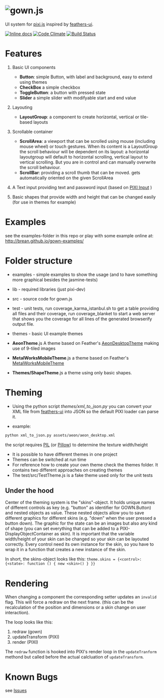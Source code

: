![gown.js](https://raw.githubusercontent.com/brean/gown.js/master/logo.svg)
===========

UI system for [pixi.js](http://pixijs.com) inspired by [feathers-ui](http://feathersui.com).

[![Inline docs](http://inch-ci.org/github/brean/gown.js.svg?branch=master)](http://inch-ci.org/github/brean/gown.js)
[![Code Climate](https://codeclimate.com/github/brean/gown.js/badges/gpa.svg)](https://codeclimate.com/github/brean/gown.js)
[![Build Status](https://travis-ci.org/brean/gown.js.svg?branch=master)](https://travis-ci.org/brean/gown.js)

Features
========
 1. Basic UI components
     - **Button**: simple Button, with label and background, easy to extend using themes
     - **CheckBox** a simple checkbox
     - **ToggleButton**: a button with pressed state
     - **Slider** a simple slider with modifyable start and end value

 1. Layouting
     - **LayoutGroup**: a component to create horizontal, vertical or tile-based layouts

 1. Scrollable container
     - **ScrollArea**: a viewport that can be scrolled using mouse (including mouse wheel) or touch gestures.  When its content is a LayoutGroup the scroll behaviour will be dependent on its layout: a horizontal layoutgroup will default to horizontal scrolling, vertical layout to vertical scrolling.  But you are in control and can manually overwrite the scroll behaviour.
     - **ScrollBar**: providing a scroll thumb that can be moved. gets automatically oriented on the given ScrollArea

 1. A Text input providing text and password input (based on [PIXI Input](https://github.com/SebastianNette/PIXI.Input) )

 1. Basic shapes that provide width and height that can be changed easily (for use in themes for example)

Examples
========
see the examples-folder in this repo or play with some example online at:
http://brean.github.io/gown-examples/

Folder structure
================

 - examples - simple examples to show the usage (and to have something more graphical besides the jasmine-tests)

 - lib - required libraries (just pixi-dev)

 - src - source code for gown.js

 - test - unit tests, run coverage_karma_istanbul.sh to get a table providing all files and their coverage, run coverage_blanket to start a web server that shows you the coverage for all lines of the generated browserify output file.

 - themes - basic UI example themes

  - **AeonTheme**.js A theme based on Feather's [AeonDesktopTheme](https://github.com/joshtynjala/feathers/tree/master/themes/AeonDesktopTheme) making use of 9-tiled images
  - **MetalWorksMobileTheme**.js a theme based on Feather's [MetalWorksMobileTheme](https://github.com/joshtynjala/feathers/tree/master/themes/MetalWorksMobileTheme)
  - **Themes/ShapeTheme**.js a theme using only basic shapes.


Theming
=======

 - Using the python script *themes/xml_to_json.py* you can convert your XML file from [feathers-ui](http://feathersui.com) into JSON so the default PIXI loader can parse it.

  - example:

   ```bash  
   python xml_to_json.py assets/aeon/aeon_desktop.xml
   ```

   the script requires [PIL](http://www.pythonware.com/products/pil/) (or [Pillow](http://python-pillow.github.io/)) to determine the texture width/height

 - It is possible to have different themes in one project
 - Themes can be switched at run time
 - For reference how to create your own theme check the themes folder.  It contains two different approaches on creating themes
 - The test/src/TestTheme.js is a fake theme used only for the unit tests

Under the hood
--------------
Center of the theming system is the "skins"-object. It holds unique names of different controls as key (e.g. "button" as identifier for GOWN.Button) and nested objects as value. These nested objects allow you to save different graphics for different skins (e.g. "down" when the user pressed a button down). The graphic for the state can be an images but also any kind of shape (you can set everything that can be added to a PIXI-DisplayObjectContainer as skin).
It is important that the variable width/height of your skin can be changed so your skin can be layouted correctly.
Every control need its own instance for the skin, so you have to wrap it in a function that creates a new instance of the skin.

In short, the skins-object looks like this:
`theme.skins = {<control>: {<state>: function () { new <skin>() } }}`

Rendering
=========
When changing a component the corresponding setter updates an `invalid` flag.  This will force a redraw on the next frame. (this can be the recalculation of the position and dimensions or a skin change on user interaction).

The loop looks like this:

1. redraw (gown)
1. updateTransform (PIXI)
1. render (PIXI)

The `redraw` function is hooked into PIXI's render loop in the `updateTranform` methond but called before the actual calcluation of `updateTransform`.


Known Bugs
==========
see [Issues](https://github.com/brean/gown.js/issues/)
